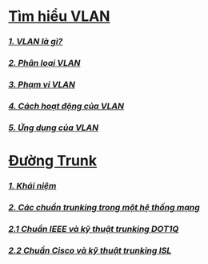 # [Tìm hiểu VLAN](https://github.com/huybmt2602/Thuc-tap-2023/blob/main/HuyNV/5.%20VLAN%2C%20Trunk/Docs/VLAN.md#t%C3%ACm-hi%E1%BB%83u-vlan)

### [_1. VLAN là gì?_](https://github.com/huybmt2602/Thuc-tap-2023/blob/main/HuyNV/5.%20VLAN%2C%20Trunk/Docs/VLAN.md#1-vlan-l%C3%A0-g%C3%AC)

### [_2. Phân loại VLAN_](https://github.com/huybmt2602/Thuc-tap-2023/blob/main/HuyNV/5.%20VLAN%2C%20Trunk/Docs/VLAN.md#2-ph%C3%A2n-lo%E1%BA%A1i-vlan)
### [_3. Phạm vi VLAN_](https://github.com/huybmt2602/Thuc-tap-2023/blob/main/HuyNV/5.%20VLAN%2C%20Trunk/Docs/VLAN.md#3-ph%E1%BA%A1m-vi-vlan)
### [_4. Cách hoạt động của VLAN_](https://github.com/huybmt2602/Thuc-tap-2023/blob/main/HuyNV/5.%20VLAN%2C%20Trunk/Docs/VLAN.md#4-c%C3%A1ch-ho%E1%BA%A1t-%C4%91%E1%BB%99ng-c%E1%BB%A7a-vlan)
### [_5. Ứng dụng của VLAN_](https://github.com/huybmt2602/Thuc-tap-2023/blob/main/HuyNV/5.%20VLAN%2C%20Trunk/Docs/VLAN.md#4-c%C3%A1ch-ho%E1%BA%A1t-%C4%91%E1%BB%99ng-c%E1%BB%A7a-vlan)

# [Đường Trunk](https://github.com/huybmt2602/Thuc-tap-2023/blob/main/HuyNV/5.%20VLAN%2C%20Trunk/Docs/Trunking.md#%C4%91%C6%B0%E1%BB%9Dng-trunk)

### [_1. Khái niệm_](https://github.com/huybmt2602/Thuc-tap-2023/blob/main/HuyNV/5.%20VLAN%2C%20Trunk/Docs/Trunking.md#1-kh%C3%A1i-ni%E1%BB%87m)
### [_2. Các chuẩn trunking trong một hệ thống mạng_](https://github.com/huybmt2602/Thuc-tap-2023/blob/main/HuyNV/5.%20VLAN%2C%20Trunk/Docs/Trunking.md#2-c%C3%A1c-chu%E1%BA%A9n-trunking-trong-m%E1%BB%99t-h%E1%BB%87-th%E1%BB%91ng-m%E1%BA%A1ng)
### [_2.1 Chuẩn IEEE và kỹ thuật trunking DOT1Q_](https://github.com/huybmt2602/Thuc-tap-2023/blob/main/HuyNV/5.%20VLAN%2C%20Trunk/Docs/Trunking.md#21-chu%E1%BA%A9n-ieee-v%C3%A0-k%E1%BB%B9-thu%E1%BA%ADt-trunking-dot1q)
### [_2.2 Chuẩn Cisco và kỹ thuật trunking ISL_](https://github.com/huybmt2602/Thuc-tap-2023/blob/main/HuyNV/5.%20VLAN%2C%20Trunk/Docs/Trunking.md#22-chu%E1%BA%A9n-cisco-v%C3%A0-k%E1%BB%B9-thu%E1%BA%ADt-trunking-isl)